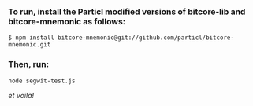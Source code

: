 ### To run, install the Particl modified versions of bitcore-lib and bitcore-mnemonic as follows:

```shell
$ npm install bitcore-mnemonic@git://github.com/particl/bitcore-mnemonic.git
```

### Then, run:

```shell
node segwit-test.js
```

*et voilà!*
